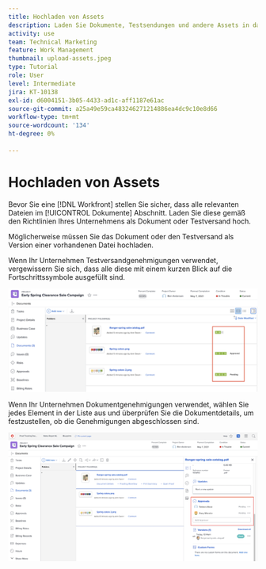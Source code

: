 ```yaml
---
title: Hochladen von Assets
description: Laden Sie Dokumente, Testsendungen und andere Assets in das Projekt hoch, bevor Sie es schließen, um sicherzustellen, dass alle relevanten Daten mit dem Projekt verknüpft sind.
activity: use
team: Technical Marketing
feature: Work Management
thumbnail: upload-assets.jpeg
type: Tutorial
role: User
level: Intermediate
jira: KT-10138
exl-id: d6004151-3b05-4433-ad1c-aff1187e61ac
source-git-commit: a25a49e59ca483246271214886ea4dc9c10e8d66
workflow-type: tm+mt
source-wordcount: '134'
ht-degree: 0%

---
```


# Hochladen von Assets

Bevor Sie eine [!DNL Workfront] stellen Sie sicher, dass alle relevanten Dateien im [!UICONTROL Dokumente] Abschnitt. Laden Sie diese gemäß den Richtlinien Ihres Unternehmens als Dokument oder Testversand hoch.

Möglicherweise müssen Sie das Dokument oder den Testversand als Version einer vorhandenen Datei hochladen.

Wenn Ihr Unternehmen Testversandgenehmigungen verwendet, vergewissern Sie sich, dass alle diese mit einem kurzen Blick auf die Fortschrittssymbole ausgefüllt sind.

![Dokumentseite mit den Fortschrittssymbolen beim Testversand](assets/planner-fund-proof-progress-icons.png)

Wenn Ihr Unternehmen Dokumentgenehmigungen verwendet, wählen Sie jedes Element in der Liste aus und überprüfen Sie die Dokumentdetails, um festzustellen, ob die Genehmigungen abgeschlossen sind.

![Seitliche Zusammenfassung auf der Seite &quot;Dokumente&quot;mit Dokumentgenehmigung](assets/planner-fund-document-approval.png)

<!---
learn more urls
Create proofs
Add new documents to Workfront
--->
